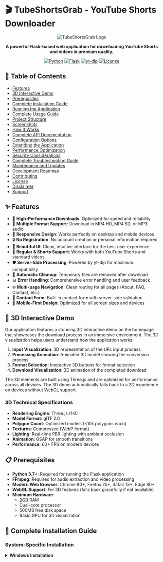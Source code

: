 # 🎬 TubeShortsGrab - YouTube Shorts Downloader

<div align="center">
  
![TubeShortsGrab Logo](https://raw.githubusercontent.com/yourusername/tubeshortsgrabs/main/static/images/logo.png)

**A powerful Flask-based web application for downloading YouTube Shorts and videos in premium quality.**

[![Python](https://img.shields.io/badge/Python-3.7+-blue.svg)](https://www.python.org/downloads/)
[![Flask](https://img.shields.io/badge/Flask-2.3.3-green.svg)](https://flask.palletsprojects.com/)
[![yt-dlp](https://img.shields.io/badge/yt--dlp-2023.7.6-red.svg)](https://github.com/yt-dlp/yt-dlp)
[![License](https://img.shields.io/badge/License-MIT-yellow.svg)](https://opensource.org/licenses/MIT)

</div>

## 📑 Table of Contents

- [Features](#-features)
- [3D Interactive Demo](#-3d-interactive-demo)
- [Prerequisites](#-prerequisites)
- [Complete Installation Guide](#-complete-installation-guide)
- [Running the Application](#-running-the-application)
- [Complete Usage Guide](#-complete-usage-guide)
- [Project Structure](#-project-structure)
- [Screenshots](#-screenshots)
- [How It Works](#-how-it-works)
- [Complete API Documentation](#-complete-api-documentation)
- [Configuration Options](#-configuration-options)
- [Extending the Application](#-extending-the-application)
- [Performance Optimization](#-performance-optimization)
- [Security Considerations](#-security-considerations)
- [Complete Troubleshooting Guide](#-complete-troubleshooting-guide)
- [Maintenance and Updates](#-maintenance-and-updates)
- [Development Roadmap](#-development-roadmap)
- [Contributing](#-contributing)
- [License](#-license)
- [Disclaimer](#-disclaimer)
- [Support](#-support)

## ✨ Features

- 🚀 **High-Performance Downloads**: Optimized for speed and reliability
- 🎥 **Multiple Format Support**: Download in MP4 HD, MP4 SD, or MP3 audio
- 📱 **Responsive Design**: Works perfectly on desktop and mobile devices
- 🔒 **No Registration**: No account creation or personal information required
- 🎨 **Beautiful UI**: Clean, intuitive interface for the best user experience
- 🔄 **Regular & Shorts Support**: Works with both YouTube Shorts and standard videos
- 🛡️ **Server-Side Processing**: Powered by yt-dlp for maximum compatibility
- 🔄 **Automatic Cleanup**: Temporary files are removed after download
- 📊 **Error Handling**: Comprehensive error handling and user feedback
- 🌐 **Multi-page Navigation**: Clean routing for all pages (About, FAQ, Contact, etc.)
- 📝 **Contact Form**: Built-in contact form with server-side validation
- 📱 **Mobile-First Design**: Optimized for all screen sizes and devices

## 🌟 3D Interactive Demo

Our application features a stunning 3D interactive demo on the homepage that showcases the download process in an immersive environment. The 3D visualization helps users understand how the application works:

1. **Input Visualization**: 3D representation of the URL input process
2. **Processing Animation**: Animated 3D model showing the conversion process
3. **Format Selection**: Interactive 3D buttons for format selection
4. **Download Visualization**: 3D animation of the completed download

The 3D elements are built using Three.js and are optimized for performance across all devices. The 3D demo automatically falls back to a 2D experience on devices without WebGL support.

### 3D Technical Specifications

- **Rendering Engine**: Three.js r140
- **Model Format**: glTF 2.0
- **Polygon Count**: Optimized models (<10k polygons each)
- **Textures**: Compressed (WebP format)
- **Lighting**: Real-time PBR lighting with ambient occlusion
- **Animation**: GSAP for smooth transitions
- **Performance**: 60+ FPS on modern devices

## 📋 Prerequisites

- **Python 3.7+**: Required for running the Flask application
- **FFmpeg**: Required for audio extraction and video processing
- **Modern Web Browser**: Chrome 80+, Firefox 75+, Safari 13+, Edge 80+
- **WebGL Support**: For 3D features (falls back gracefully if not available)
- **Minimum Hardware**:
  - 2GB RAM
  - Dual-core processor
  - 500MB free disk space
  - Basic GPU for 3D visualization

## 🔧 Complete Installation Guide

### System-Specific Installation

<details>
<summary><b>Windows Installation</b></summary>

1. **Install Python 3.7+**:
   - Download from [python.org](https://www.python.org/downloads/windows/)
   - During installation, check "Add Python to PATH"
   - Verify installation: `python --version`

2. **Install Git** (optional):
   - Download from [git-scm.com](https://git-scm.com/download/win)
   - Use default installation options
   - Verify installation: `git --version`

3. **Install FFmpeg**:
   - Download from [ffmpeg.org](https://ffmpeg.org/download.html)
   - Extract the files to a folder (e.g., `C:\ffmpeg`)
   - Add to PATH:
     - Right-click on "This PC" → Properties → Advanced system settings
     - Click "Environment Variables"
     - Under "System variables", select "Path" and click "Edit"
     - Click "New" and add the path to the FFmpeg bin folder (e.g., `C:\ffmpeg\bin`)
     - Click "OK" on all dialogs
   - Verify installation: `ffmpeg -version`

4. **Clone the Repository**:
   ```bash
   git clone https://github.com/yourusername/tubeshortsgrabs.git
   cd tubeshortsgrabs